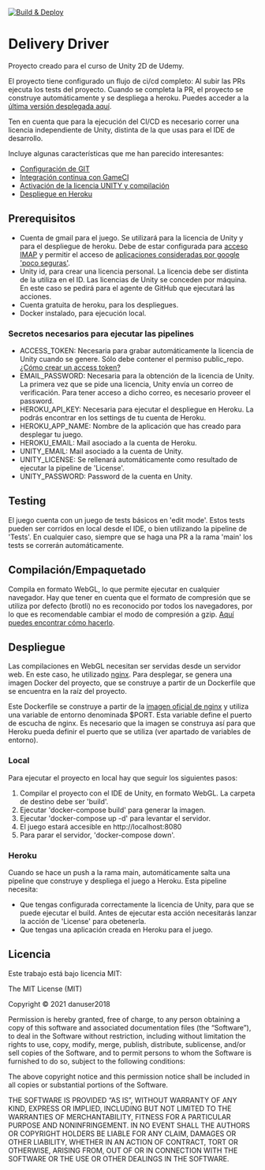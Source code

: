 [![Build & Deploy](https://github.com/danuser2018/unity-delivery-driver/actions/workflows/build.yml/badge.svg?branch=main)](https://github.com/danuser2018/unity-delivery-driver/actions/workflows/build.yml)

# Delivery Driver

Proyecto creado para el curso de Unity 2D de Udemy.

El proyecto tiene configurado un flujo de ci/cd completo: Al subir las PRs ejecuta los tests del proyecto. Cuando se completa la PR, el proyecto se construye automáticamente y se despliega a heroku. Puedes acceder a la [última versión desplegada aquí](https://danuser2018-delivery-driver.herokuapp.com).

Ten en cuenta que para la ejecución del CI/CD es necesario correr una licencia independiente de Unity, distinta de la que usas para el IDE de desarrollo.

Incluye algunas características que me han parecido interesantes:

- [Configuración de GIT](https://unityatscale.com/unity-version-control-guide/how-to-setup-unity-project-on-github)
- [Integración continua con GameCI](https://game.ci)
- [Activación de la licencia UNITY y compilación](https://github.com/jcs090218/JCSUnity)
- [Despliegue en Heroku](https://github.com/jctaveras/heroku-deploy)

## Prerequisitos

- Cuenta de gmail para el juego. Se utilizará para la licencia de Unity y para el despliegue de heroku. Debe de estar configurada para [acceso IMAP](https://support.google.com/mail/answer/7126229?hl=es#zippy=) y permitir el acceso de [aplicaciones consideradas por google 'poco seguras'](https://support.google.com/accounts/answer/6010255?hl=es). 
- Unity id, para crear una licencia personal. La licencia debe ser distinta de la utiliza en el ID. Las licencias de Unity se conceden por máquina. En este caso se pedirá para el agente de GitHub que ejecutará las acciones.
- Cuenta gratuita de heroku, para los despliegues.
- Docker instalado, para ejecución local.

### Secretos necesarios para ejecutar las pipelines

- ACCESS_TOKEN: Necesaria para grabar automáticamente la licencia de Unity cuando se genere. Sólo debe contener el permiso public_repo. [¿Cómo crear un access token?](https://docs.github.com/en/authentication/keeping-your-account-and-data-secure/creating-a-personal-access-token)
- EMAIL_PASSWORD: Necesaria para la obtención de la licencia de Unity. La primera vez que se pide una licencia, Unity envía un correo de verificación. Para tener acceso a dicho correo, es necesario proveer el password. 
- HEROKU_API_KEY: Necesaria para ejecutar el despliegue en Heroku. La podrás encontrar en los settings de tu cuenta de Heroku.
- HEROKU_APP_NAME: Nombre de la aplicación que has creado para desplegar tu juego.
- HEROKU_EMAIL: Mail asociado a la cuenta de Heroku.
- UNITY_EMAIL: Mail asociado a la cuenta de Unity.
- UNITY_LICENSE: Se rellenará automáticamente como resultado de ejecutar la pipeline de 'License'.
- UNITY_PASSWORD: Password de la cuenta en Unity.

## Testing

El juego cuenta con un juego de tests básicos en 'edit mode'. Estos tests pueden ser corridos en local desde el IDE, o bien utilizando la pipeline de 'Tests'. En cualquier caso, siempre que se haga una PR a la rama 'main' los tests se correrán automáticamente.

## Compilación/Empaquetado

Compila en formato WebGL, lo que permite ejecutar en cualquier navegador. Hay que tener en cuenta que el formato de compresión que se utiliza por defecto (brotli) no es reconocido por todos los navegadores, por lo que es recomendable cambiar el modo de compresión a gzip. [Aquí puedes encontrar cómo hacerlo](https://docs.unity3d.com/Manual/webgl-deploying.html).

## Despliegue

Las compilaciones en WebGL necesitan ser servidas desde un servidor web. En este caso, he utilizado [nginx](https://www.nginx.com/). Para desplegar, se genera
una imagen Docker del proyecto, que se construye a partir de un Dockerfile que se encuentra en la raíz del proyecto. 

Este Dockerfile se construye a partir de la [imagen oficial de nginx](https://hub.docker.com/_/nginx/) y utiliza una variable de entorno denominada $PORT. Esta variable define el puerto de escucha de nginx. Es necesario que la imagen se construya así para que Heroku pueda definir el puerto que se utiliza (ver apartado de variables de entorno).

### Local

Para ejecutar el proyecto en local hay que seguir los siguientes pasos:

1. Compilar el proyecto con el IDE de Unity, en formato WebGL. La carpeta de destino debe ser 'build'.
2. Ejecutar 'docker-compose build' para generar la imagen.
3. Ejecutar 'docker-compose up -d' para levantar el servidor. 
4. El juego estará accesible en http://localhost:8080
5. Para parar el servidor, 'docker-compose down'.

### Heroku

Cuando se hace un push a la rama main, automáticamente salta una pipeline que construye y despliega el juego a Heroku.
Esta pipeline necesita:

- Que tengas configurada correctamente la licencia de Unity, para que se puede ejecutar el build. Antes de ejecutar esta acción necesitarás lanzar la acción de 'License' para obetenerla.
- Que tengas una aplicación creada en Heroku para el juego.

## Licencia

Este trabajo está bajo licencia MIT: 

The MIT License (MIT)

Copyright © 2021 danuser2018

Permission is hereby granted, free of charge, to any person obtaining a copy of this software and associated documentation files (the “Software”), to deal in the Software without restriction, including without limitation the rights to use, copy, modify, merge, publish, distribute, sublicense, and/or sell copies of the Software, and to permit persons to whom the Software is furnished to do so, subject to the following conditions:

The above copyright notice and this permission notice shall be included in all copies or substantial portions of the Software.

THE SOFTWARE IS PROVIDED “AS IS”, WITHOUT WARRANTY OF ANY KIND, EXPRESS OR IMPLIED, INCLUDING BUT NOT LIMITED TO THE WARRANTIES OF MERCHANTABILITY, FITNESS FOR A PARTICULAR PURPOSE AND NONINFRINGEMENT. IN NO EVENT SHALL THE AUTHORS OR COPYRIGHT HOLDERS BE LIABLE FOR ANY CLAIM, DAMAGES OR OTHER LIABILITY, WHETHER IN AN ACTION OF CONTRACT, TORT OR OTHERWISE, ARISING FROM, OUT OF OR IN CONNECTION WITH THE SOFTWARE OR THE USE OR OTHER DEALINGS IN THE SOFTWARE.


